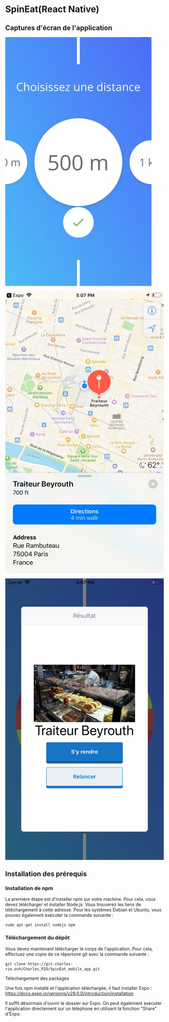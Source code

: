 # SpinEat(React Native)

## Captures d'écran de l'application

![Choix de la distance](Images/distance.jpg)

![Affichage sur la carte du restaurant](Images/map.jpg)

![Affichage du restaurant](Images/traiteur.jpg)


## Installation des prérequis

### Installation de npm

La première étape est d'installer npm sur votre machine. Pour cela, vous devez télécharger et installer Node.js. Vous trouverez les liens de téléchargement à cette adresse. Pour les systèmes Debian et Ubuntu, vous pouvez également exécuter la commande suivante :

	sudo apt-get install nodejs npm

### Téléchargement du dépôt

Vous devez maintenant télécharger le corps de l'application. Pour cela, effectuez une copie de ce répertoire git avec la commande suivante :

	git clone https://git.charles-rio.ovh/Charles_RIO/SpinEat_mobile_app.git

Téléchargement des packages

Une fois npm installé et l'application téléchargée, il faut installer Expo : <https://docs.expo.io/versions/v29.0.0/introduction/installation>

Il suffit désormais d'ouvrir le dossier sur Expo. On peut également executer l'application directement sur un téléphone en utilisant la fonction "Share" d'Expo.




